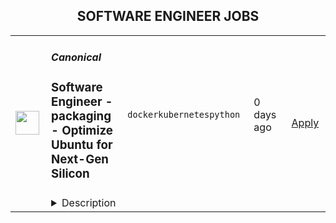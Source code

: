 <div align="center"><h2>SOFTWARE ENGINEER JOBS</h2></div><table><tr>
                <td width="100" height="100" rowspan="2">
                    <img src="https://avatars.githubusercontent.com/u/53057619?s=200&v=4" width="38px" height="auto">
                </td>
                <td width="300">
                    <h5>Canonical</h5>
                    <h3>Software Engineer - packaging - Optimize Ubuntu for Next-Gen Silicon</h3>
                </td>
                <td width="300">
                    <code>docker</code><code>kubernetes</code><code>python</code>
                </td>
                <td width="200">
                <text>0 days ago</text>
                </td>
                <td width="100" rowspan="2">
                <a href="https://www.realworkfromanywhere.com/jobs/software-engineer-packaging-optimize-ubuntu-for-next-gen-silicon-canonical-4890" align="right" target="_blank">Apply</a>
                </td>
            </tr>
            <tr>
                <td colspan="3">
                <details><summary>Description</summary>
                &lt;p&gt;Canonical is a leading provider of open source software and operating systems to the global enterprise and technology markets. Our platform, Ubuntu, is very widely used in breakthrough enterprise initiatives such as public cloud, data science, AI, engineering innovation and IoT. Our customers include the world&#39;s leading public cloud and silicon providers, and industry leaders in many sectors. The company is a pioneer of global distributed collaboration, with 1200+ colleagues in 75+ countries and very few office-based roles. Teams meet two to four times yearly in person, in interesting locations around the world, to align on strategy and execution.&lt;/p&gt;
&lt;p&gt;The company is founder-led, profitable, and growing.&lt;/p&gt;
&lt;p&gt;Canonical’s Partner Engineering Team is looking for open-source enthusiasts to work across the full Linux stack to ensure new silicon technologies, such as new hardware accelerators, AI stacks, confidential computing, networking, virtualization, and containerization stacks, are optimized for new silicons.&amp;nbsp;&lt;/p&gt;
&lt;p&gt;Partner Engineering works closely with worldwide silicon companies to optimize Ubuntu for their new silicon, from x86, ARM, RISC-V, PowerPC and s390x architectures.&amp;nbsp;&amp;nbsp;&lt;/p&gt;
&lt;p&gt;Location: This is a Globally remote role&lt;/p&gt;
&lt;h2&gt;The role entails&lt;/h2&gt;
&lt;ul&gt;
&lt;li&gt;Collaborating proactively within a distributed team&lt;/li&gt;
&lt;li&gt;Fostering a software ecosystem with seamless user experience for all Ubuntu users&lt;/li&gt;
&lt;li&gt;Evaluating contributions of other engineers to maintain high-quality software standards.&lt;/li&gt;
&lt;li&gt;Playing a role in shaping the future of Ubuntu via both - new ideas in your areas of interest and advising on work being done elsewhere&lt;/li&gt;
&lt;li&gt;Collaborating with other teams in the Ubuntu and Debian communities, with upstream projects, and commercially supported customers&lt;/li&gt;
&lt;li&gt;Debugging issues on open source code and team maintained code.&lt;/li&gt;
&lt;li&gt;Helping our our customers to integrate their apps, SDKs, build OS images, optimize applications with Ubuntu Core, Desktop and Server&lt;/li&gt;
&lt;li&gt;Working with a team to maintain Ubuntu, silicon features, and silicon-optimized packages across platforms and technologies such as:&lt;/li&gt;
&lt;ul&gt;
&lt;li&gt;Servers, HPC and AI systems, IoT devices, PCs, SmartNICs and automotive systems&lt;/li&gt;
&lt;li&gt;AI stacks&lt;/li&gt;
&lt;li&gt;Graphics, audio and multimedia stacks&lt;/li&gt;
&lt;li&gt;Virtualisation and Containers&lt;/li&gt;
&lt;li&gt;Hardware enablement stacks&lt;/li&gt;
&lt;li&gt;New architectures, architecture variants and optimized toolchains&amp;nbsp;&lt;/li&gt;
&lt;li&gt;Package management and dependencies&lt;/li&gt;
&lt;li&gt;Platform security (secure boot, FDE, Ubuntu Core, Confidential Computing)&lt;/li&gt;
&lt;/ul&gt;
&lt;li&gt;Work from home with global travel 2 to 4 weeks for internal events&lt;/li&gt;
&lt;/ul&gt;
&lt;h2&gt;What we are looking for in you&lt;/h2&gt;
&lt;ul&gt;
&lt;li&gt;Exceptional academic track record from both high school and university&lt;/li&gt;
&lt;li&gt;Undergraduate degree in a technical subject or a compelling narrative about your alternative chosen path&lt;/li&gt;
&lt;li&gt;You love technology and working with brilliant people&lt;/li&gt;
&lt;li&gt;You are curious, flexible, articulate, and accountable&lt;/li&gt;
&lt;li&gt;You value soft skills and are passionate, enterprising, thoughtful, and self-motivated&lt;/li&gt;
&lt;li&gt;You value building partnerships with a diverse set of internal and external groups&lt;/li&gt;
&lt;li&gt;Strong fundamentals in C, C++ and Python&lt;/li&gt;
&lt;li&gt;Experience or interest in learning Linux distribution packaging&amp;nbsp;&lt;/li&gt;
&lt;li&gt;Experience or Interest in open source maintenance or contribution and licenses&lt;/li&gt;
&lt;li&gt;Fundamental understanding of package management and dependency resolution&lt;/li&gt;
&lt;/ul&gt;
&lt;h2&gt;Additional skills that you might also bring&lt;/h2&gt;
&lt;ul&gt;
&lt;li&gt;Experience with one or more of the following:&lt;/li&gt;
&lt;ul&gt;
&lt;li&gt;Graphics, audio, or multimedia stacks&lt;/li&gt;
&lt;li&gt;Virtualization and containers (Docker, OCI, Kubernetes)&lt;/li&gt;
&lt;li&gt;Hardware enablement for platforms and devices, including SmartNICs, NVMe storage, GPUs, audio components, and sensors&lt;/li&gt;
&lt;li&gt;Performance optimization&lt;/li&gt;
&lt;li&gt;Toolchain development and maintenance&lt;/li&gt;
&lt;li&gt;Networking protocols and technologies (TCP/IP, DHCP, HTTP/REST)&lt;/li&gt;
&lt;li&gt;Security best practices&lt;/li&gt;
&lt;li&gt;IoT and embedded systems, including board-level hardware, SoCs, BMCs, bootloaders, firmware, operating systems, applications, and services&lt;/li&gt;
&lt;/ul&gt;
&lt;/ul&gt;
&lt;h2&gt;What we offer colleagues&lt;/h2&gt;
&lt;p&gt;We consider geographical location, experience, and performance in shaping compensation worldwide. We revisit compensation annually (and more often for graduates and associates) to ensure we recognize outstanding performance. In addition to base pay, we offer a performance-driven annual bonus or commission. We provide all team members with additional benefits which reflect our values and ideals. We balance our programs to meet local needs and ensure fairness globally.&lt;/p&gt;
&lt;ul&gt;
&lt;li&gt;Distributed work environment with twice-yearly team sprints in person&lt;/li&gt;
&lt;li&gt;Personal learning and development budget of USD 2,000 per year&lt;/li&gt;
&lt;li&gt;Annual compensation review&lt;/li&gt;
&lt;li&gt;Recognition rewards&lt;/li&gt;
&lt;li&gt;Annual holiday leave&lt;/li&gt;
&lt;li&gt;Maternity and paternity leave&lt;/li&gt;
&lt;li&gt;Team Member Assistance Program &amp;amp; Wellness Platform&lt;/li&gt;
&lt;li&gt;Opportunity to travel to new locations to meet colleagues&lt;/li&gt;
&lt;li&gt;Priority Pass and travel upgrades for long-haul company events&lt;/li&gt;
&lt;/ul&gt;
&lt;h2&gt;About Canonical&lt;/h2&gt;
&lt;p&gt;Canonical is a pioneering tech firm that is at the forefront of the global move to open source. As the company that publishes Ubuntu, one of the most important open source projects and the platform for AI, IoT and the cloud, we are changing the world on a daily basis. We recruit on a global basis and set a very high standard for people joining the company. We expect excellence - in order to succeed, we need to be the best at what we do. Canonical has been a remote-first company since its inception in 2004.​ Working here is a step into the future, and will challenge you to think differently, work smarter, learn new skills, and raise your game.&amp;nbsp;&lt;/p&gt;
&lt;h2&gt;Canonical is an equal opportunity employer&lt;/h2&gt;
&lt;p&gt;We are proud to foster a workplace free from discrimination. Diversity of experience, perspectives, and background create a better work environment and better products.&lt;a href=&quot;https://canonical.com/careers/diversity/identity&quot;&gt; Whatever your identity, we will give your application fair consideration.&lt;/a&gt;&lt;/p&gt;
&lt;p&gt;#LI-remote&amp;nbsp;&lt;/p&gt;
                </details>
                </td>
            </tr></table>